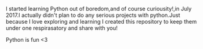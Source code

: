 I started learning Python out of boredom,and of course curiousity!,in July 2017.I actually didn't plan to do any serious projects with python.Just because I love exploring and learning I created this repository to keep them under one respirasatory and share with you!

Python is fun <3
